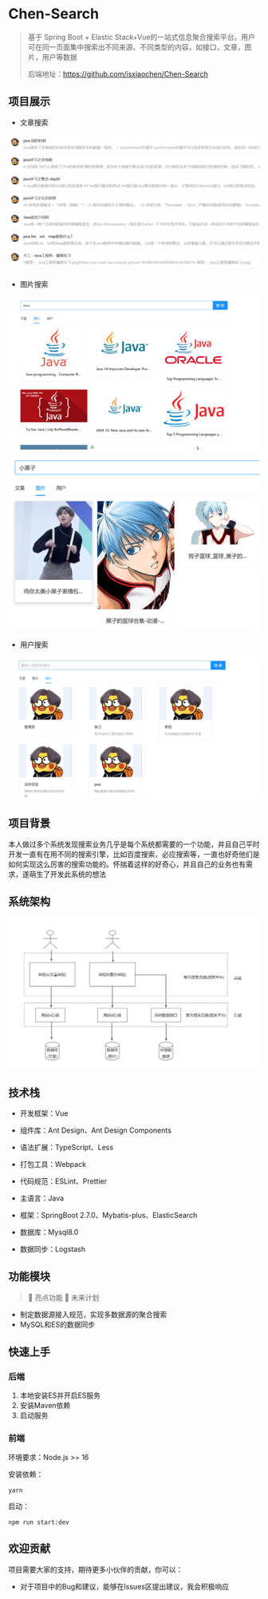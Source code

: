 # Chen-Search
> 基于 Spring Boot + Elastic Stack+Vue的一站式信息聚合搜索平台。用户可在同一页面集中搜索出不同来源、不同类型的内容，如接口，文章，图片，用户等数据
>
> 后端地址：https://github.com/isxiaochen/Chen-Search
## 项目展示

- 文章搜索

![文章搜索](https://github.com/isxiaochen/Chen-Search/blob/master/image/image-20230816151010045.png)



- 图片搜索

![图片搜索1](https://github.com/isxiaochen/Chen-Search/blob/master/image/image-20230816151456344.png)

![图片搜索2](https://github.com/isxiaochen/Chen-Search/blob/master/image/image-20230816152027607.png)

- 用户搜索

![用户搜索](https://github.com/isxiaochen/Chen-Search/blob/master/image/image-20230816153006489.png)

## 项目背景

本人做过多个系统发现搜索业务几乎是每个系统都需要的一个功能，并且自己平时开发一直有在用不同的搜索引擎，比如百度搜索，必应搜索等，一直也好奇他们是如何实现这么厉害的搜索功能的。怀揣着这样的好奇心，并且自己的业务也有需求，遂萌生了开发此系统的想法



## 系统架构

![系统架构图](https://github.com/isxiaochen/Chen-Search/blob/master/image/image-20230802130136320.png)

## 技术栈

- 开发框架：Vue
- 组件库：Ant Design、Ant Design Components
- 语法扩展：TypeScript、Less
- 打包工具：Webpack
- 代码规范：ESLint、Prettier



- 主语言：Java
- 框架：SpringBoot 2.7.0、Mybatis-plus、ElasticSearch
- 数据库：Mysql8.0
- 数据同步：Logstash

## 功能模块

> 🌟 亮点功能 🚀 未来计划

- 制定数据源接入规范，实现多数据源的聚合搜索
- MySQL和ES的数据同步

## 快速上手

### 后端

1. 本地安装ES并开启ES服务
2. 安装Maven依赖
3. 启动服务



### 前端

环境要求：Node.js >= 16

安装依赖：

```
yarn
```

启动：

```
npm run start:dev
```



## 欢迎贡献

项目需要大家的支持，期待更多小伙伴的贡献，你可以：

- 对于项目中的Bug和建议，能够在Issues区提出建议，我会积极响应
